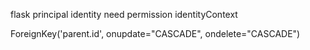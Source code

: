 
flask principal
    identity
    need
    permission
    identityContext



ForeignKey('parent.id', onupdate="CASCADE", ondelete="CASCADE")


